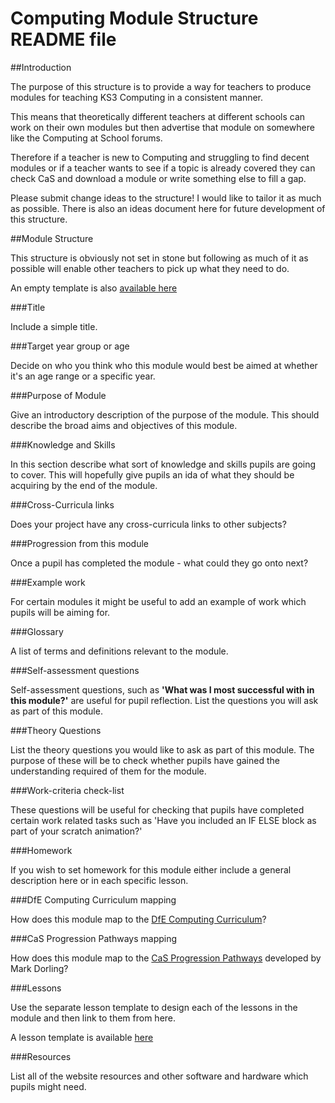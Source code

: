 # Computing Module Structure README file

##Introduction

The purpose of this structure is to provide a way for teachers to produce modules for teaching KS3 Computing in a consistent manner.

This means that theoretically different teachers at different schools can work on their own modules but then advertise that module on somewhere like the Computing at School forums.

Therefore if a teacher is new to Computing and struggling to find decent modules or if a teacher wants to see if a topic is already covered they can check CaS and download a module or write something else to fill a gap.

Please submit change ideas to the structure!  I would like to tailor it as much as possible.  There is also an ideas document here for future development of this structure.

##Module Structure

This structure is obviously not set in stone but following as much of it as possible will enable other teachers to pick up what they need to do.

An empty template is also [available here](https://github.com/sharland/ComputingModule/blob/master/module_template.md)

###Title

Include a simple title.

###Target year group or age

Decide on who you think who this module would best be aimed at whether it's an age range or a specific year.

###Purpose of Module

Give an introductory description of the purpose of the module.  This should describe the broad aims and objectives of this module.

###Knowledge and Skills

In this section describe what sort of knowledge and skills pupils are going to cover.  This will hopefully give pupils an ida of what they should be acquiring by the end of the module.

###Cross-Curricula links

Does your project have any cross-curricula links to other subjects?

###Progression from this module

Once a pupil has completed the module - what could they go onto next?

###Example work

For certain modules it might be useful to add an example of work which pupils will be aiming for.

###Glossary

A list of terms and definitions relevant to the module.

###Self-assessment questions

Self-assessment questions, such as **'What was I most successful with in this module?'** are useful for pupil reflection.  List the questions you will ask as part of this module.

###Theory Questions

List the theory questions you would like to ask as part of this module.  The purpose of these will be to check whether pupils have gained the understanding required of them for the module.

###Work-criteria check-list

These questions will be useful for checking that pupils have completed certain work related tasks such as 'Have you included an IF ELSE block as part of your scratch animation?'

###Homework

If you wish to set homework for this module either include a general description here or in each specific lesson.

###DfE Computing Curriculum mapping

How does this module map to the [DfE Computing Curriculum](https://www.gov.uk/government/publications/national-curriculum-in-england-computing-programmes-of-study)?

###CaS Progression Pathways mapping

How does this module map to the [CaS Progression Pathways](http://community.computingatschool.org.uk/resources/1692) developed by Mark Dorling?

###Lessons

Use the separate lesson template to design each of the lessons in the module and then link to them from here.

A lesson template is available [here](https://github.com/sharland/ComputingModule/blob/master/lesson_template.md)

###Resources

List all of the website resources and other software and hardware which pupils might need.

